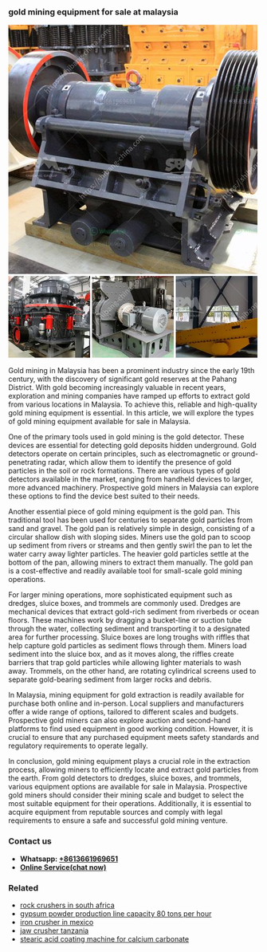 <h3>gold mining equipment for sale at malaysia</h3><img src='1708497575.jpg' alt=''><p>Gold mining in Malaysia has been a prominent industry since the early 19th century, with the discovery of significant gold reserves at the Pahang District. With gold becoming increasingly valuable in recent years, exploration and mining companies have ramped up efforts to extract gold from various locations in Malaysia. To achieve this, reliable and high-quality gold mining equipment is essential. In this article, we will explore the types of gold mining equipment available for sale in Malaysia.</p><p>One of the primary tools used in gold mining is the gold detector. These devices are essential for detecting gold deposits hidden underground. Gold detectors operate on certain principles, such as electromagnetic or ground-penetrating radar, which allow them to identify the presence of gold particles in the soil or rock formations. There are various types of gold detectors available in the market, ranging from handheld devices to larger, more advanced machinery. Prospective gold miners in Malaysia can explore these options to find the device best suited to their needs.</p><p>Another essential piece of gold mining equipment is the gold pan. This traditional tool has been used for centuries to separate gold particles from sand and gravel. The gold pan is relatively simple in design, consisting of a circular shallow dish with sloping sides. Miners use the gold pan to scoop up sediment from rivers or streams and then gently swirl the pan to let the water carry away lighter particles. The heavier gold particles settle at the bottom of the pan, allowing miners to extract them manually. The gold pan is a cost-effective and readily available tool for small-scale gold mining operations.</p><p>For larger mining operations, more sophisticated equipment such as dredges, sluice boxes, and trommels are commonly used. Dredges are mechanical devices that extract gold-rich sediment from riverbeds or ocean floors. These machines work by dragging a bucket-line or suction tube through the water, collecting sediment and transporting it to a designated area for further processing. Sluice boxes are long troughs with riffles that help capture gold particles as sediment flows through them. Miners load sediment into the sluice box, and as it moves along, the riffles create barriers that trap gold particles while allowing lighter materials to wash away. Trommels, on the other hand, are rotating cylindrical screens used to separate gold-bearing sediment from larger rocks and debris.</p><p>In Malaysia, mining equipment for gold extraction is readily available for purchase both online and in-person. Local suppliers and manufacturers offer a wide range of options, tailored to different scales and budgets. Prospective gold miners can also explore auction and second-hand platforms to find used equipment in good working condition. However, it is crucial to ensure that any purchased equipment meets safety standards and regulatory requirements to operate legally.</p><p>In conclusion, gold mining equipment plays a crucial role in the extraction process, allowing miners to efficiently locate and extract gold particles from the earth. From gold detectors to dredges, sluice boxes, and trommels, various equipment options are available for sale in Malaysia. Prospective gold miners should consider their mining scale and budget to select the most suitable equipment for their operations. Additionally, it is essential to acquire equipment from reputable sources and comply with legal requirements to ensure a safe and successful gold mining venture.</p><h3>Contact us</h3><ul><li><strong>Whatsapp:&nbsp;<a href="https://wa.me/8613661969651">+8613661969651</a></strong></li><li><a href="https://swt.shibang-china.com/?git&amp;zhl&amp;gold mining equipment for sale at malaysia"><strong>Online Service(chat now)</strong></a></li></ul><h3>Related</h3><ul><li><a href='rock crushers in south africa.md'>rock crushers in south africa</a></li><li><a href='gypsum powder production line capacity 80 tons per hour.md'>gypsum powder production line capacity 80 tons per hour</a></li><li><a href='iron crusher in mexico.md'>iron crusher in mexico</a></li><li><a href='jaw crusher tanzania.md'>jaw crusher tanzania</a></li><li><a href='stearic acid coating machine for calcium carbonate.md'>stearic acid coating machine for calcium carbonate</a></li></ul>